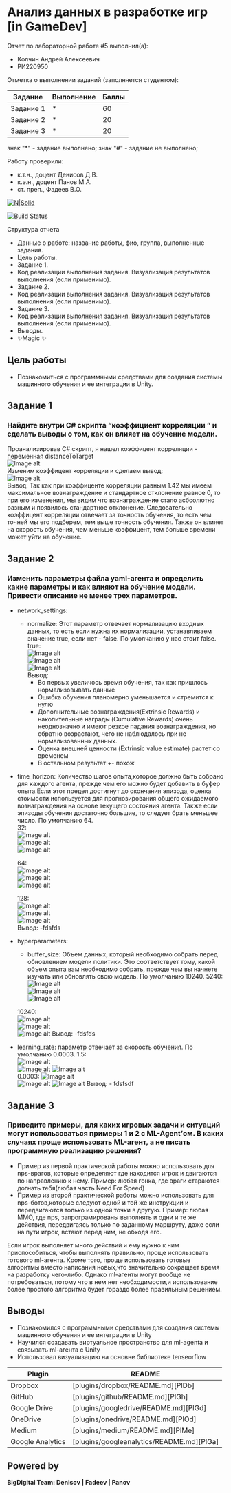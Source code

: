 # Анализ данных в разработке игр [in GameDev]
Отчет по лабораторной работе #5 выполнил(а):
- Колчин Андрей Алексеевич
- РИ220950
  
Отметка о выполнении заданий (заполняется студентом):

| Задание | Выполнение | Баллы |
| ------ | ------ | ------ |
| Задание 1 | * | 60 |
| Задание 2 | * | 20 |
| Задание 3 | * | 20 |

знак "*" - задание выполнено; знак "#" - задание не выполнено;

Работу проверили:
- к.т.н., доцент Денисов Д.В.
- к.э.н., доцент Панов М.А.
- ст. преп., Фадеев В.О.

[![N|Solid](https://cldup.com/dTxpPi9lDf.thumb.png)](https://nodesource.com/products/nsolid)

[![Build Status](https://travis-ci.org/joemccann/dillinger.svg?branch=master)](https://travis-ci.org/joemccann/dillinger)

Структура отчета

- Данные о работе: название работы, фио, группа, выполненные задания.
- Цель работы.
- Задание 1.
- Код реализации выполнения задания. Визуализация результатов выполнения (если применимо).
- Задание 2.
- Код реализации выполнения задания. Визуализация результатов выполнения (если применимо).
- Задание 3.
- Код реализации выполнения задания. Визуализация результатов выполнения (если применимо).
- Выводы.
- ✨Magic ✨

## Цель работы
- Познакомиться с программными средствами для создания системы машинного обучения и ее интеграции в Unity.

## Задание 1
### Найдите внутри C# скрипта “коэффициент корреляции ” и сделать выводы о том, как он влияет на обучение модели.  
Проанализировав C# скрипт, я нашел коэффицент корреляции - переменная distanceToTarget   
![Image alt](https://github.com/tox3k/DA-in-GameDev-lab5/blob/main/scrinshots/step1.png)    
Изменим коэффицент корреляции и сделаем вывод:     
![Image alt](https://github.com/tox3k/DA-in-GameDev-lab5/blob/main/scrinshots/step2.png)   
Вывод: Так как при коэффиценте корреляции равным 1.42 мы имеем максимальное вознаграждение и стандартное отклонение равное 0, то при его изменения, мы видим что вознаграждение стало асбсолютно разным и появилось стандартное отклонение. Следовательно коэффицент корреляции отвечает за точность обучения, то есть чем точней мы его подберем, тем выше точность обучения. Также он влияет на скорость обучения, чем меньше коэффицент, тем больше времени может уйти на обучение.

## Задание 2  
### Изменить параметры файла yaml-агента и определить какие параметры и как влияют на обучение модели. Привести описание не менее трех параметров.  
- network_settings:  
  - normalize: Этот параметр отвечает нормализацию входных данных, то есть если нужна их нормализации, устанавливаем значение true, если нет - false. По умолчанию у нас стоит false.    
  true:        
  ![Image alt](https://github.com/tox3k/DA-in-GameDev-lab5/blob/main/scrinshots/step3.png)  
  ![Image alt](https://github.com/tox3k/DA-in-GameDev-lab5/blob/main/scrinshots/step4.png)  
  ![Image alt](https://github.com/tox3k/DA-in-GameDev-lab5/blob/main/scrinshots/step5.png)  
  Вывод:  
    - Во первых увеличось время обучения, так как пришлось нормализовывать данные
    - Ошибка обучения планомерно уменьшается и стремится к нулю
    - Дополнительные вознаграждения(Extrinsic Rewards) и накопительные награды (Cumulative Rewards) очень неоднозначно и имеют резкое падания вознаграждения, но обратно возрастают, чего не наблюдалось при не нормализованных данных.  
    - Оценка внешней ценности (Extrinsic value estimate) растет со временем
    - В остальном результат +- похож  
  
- time_horizon: Количество шагов опыта,которое должно быть собрано для каждого агента, прежде чем его можно будет добавить в буфер опыта.Если этот предел достигнут до окончания эпизода, оценка стоимости используется для прогнозирования общего ожидаемого вознаграждения на основе текущего состояния агента. Также если эпизоды обучения достаточно большие, то следует брать меньшее число. По умолчанию 64.  
  32:    
  ![Image alt](https://github.com/tox3k/DA-in-GameDev-lab5/blob/main/scrinshots/step6.png)    
  ![Image alt](https://github.com/tox3k/DA-in-GameDev-lab5/blob/main/scrinshots/step7.png)    
  ![Image alt](https://github.com/tox3k/DA-in-GameDev-lab5/blob/main/scrinshots/step8.png)  
  
  64:      
  ![Image alt](https://github.com/tox3k/DA-in-GameDev-lab5/blob/main/scrinshots/start.png)    
  ![Image alt](https://github.com/tox3k/DA-in-GameDev-lab5/blob/main/scrinshots/start1.png)    
  ![Image alt](https://github.com/tox3k/DA-in-GameDev-lab5/blob/main/scrinshots/start2.png)
  
  128:      
  ![Image alt](https://github.com/tox3k/DA-in-GameDev-lab5/blob/main/scrinshots/step9.png)    
  ![Image alt](https://github.com/tox3k/DA-in-GameDev-lab5/blob/main/scrinshots/step10.png)    
  ![Image alt](https://github.com/tox3k/DA-in-GameDev-lab5/blob/main/scrinshots/step11.png)  
  Вывод:
    -fdsfds

- hyperparameters:
    - buffer_size: Объем данных, который необходимо собрать перед обновлением модели политики. Это соответствует тому, какой объем опыта вам необходимо собрать, прежде чем вы начнете изучать или обновлять свою модель. По умолчанию 10240.
    5240:    
    ![Image alt](https://github.com/tox3k/DA-in-GameDev-lab5/blob/main/scrinshots/step12.png)    
    ![Image alt](https://github.com/tox3k/DA-in-GameDev-lab5/blob/main/scrinshots/step13.png)    
    ![Image alt](https://github.com/tox3k/DA-in-GameDev-lab5/blob/main/scrinshots/step14.png)  
    
    10240:      
    ![Image alt](https://github.com/tox3k/DA-in-GameDev-lab5/blob/main/scrinshots/step9.png)    
    ![Image alt](https://github.com/tox3k/DA-in-GameDev-lab5/blob/main/scrinshots/step10.png)    
    ![Image alt](https://github.com/tox3k/DA-in-GameDev-lab5/blob/main/scrinshots/step11.png)
    Вывод:
      -fdsfds
    
- learning_rate: параметр отвечает за скорость обучения. По умолчанию 0.0003.
    1.5:      
    ![Image alt](https://github.com/tox3k/DA-in-GameDev-lab5/blob/main/scrinshots/step9.png)    
    ![Image alt](https://github.com/tox3k/DA-in-GameDev-lab5/blob/main/scrinshots/step10.png)
    ![Image alt](https://github.com/tox3k/DA-in-GameDev-lab5/blob/main/scrinshots/step11.png)  
    0.0003:
    ![Image alt](https://github.com/tox3k/DA-in-GameDev-lab5/blob/main/scrinshots/step9.png)    
    ![Image alt](https://github.com/tox3k/DA-in-GameDev-lab5/blob/main/scrinshots/step10.png)
    ![Image alt](https://github.com/tox3k/DA-in-GameDev-lab5/blob/main/scrinshots/step11.png)
    Вывод:
      - fdsfsdf  
        
## Задание 3
### Приведите примеры, для каких игровых задачи и ситуаций могут использоваться примеры 1 и 2 с ML-Agent’ом. В каких случаях проще использовать ML-агент, а не писать программную реализацию решения?  
-  Пример из первой практической работы можно использовать для nps-врагов, которые определяют где находится игрок и двигаются по направлению к нему. Пример: любая гонка, где враги стараются догнать тебя(любая часть Need For Speed)
-  Пример из второй практической работы можно использовать для nps-ботов,которые следуют одной и той же инструкции и передвигаются только из одной точки в другую. Пример: любая ММО, где nps, запрограмированы выполнять и одни и те же действия, передвигаясь только по заданному маршруту, даже если на пути игрок, встают перед ним, не обходя его.
  
Если игрок выполняет много действий и ему нужно к ним приспособиться, чтобы выполнять правильно, проще использовать готового ml-агента. Кроме того, проще использовать готовые алгоритмы вместо написания новых,что значительно сокращает время на разработку чего-либо. Однако ml-агенты могут вообще не потребоваться, потому что в нем нет необходимости,и использование более простого алгоритма будет гораздо более правильным решением.
 

## Выводы
- Познакомился с программными средствами для создания системы машинного обучения и ее интеграции в Unity
- Научился создавать виртуальное пространство для ml-agenta и связывать ml-агента с Unity
- Использовал визуализацию на основне библиотеке tenseorflow

| Plugin | README |
| ------ | ------ |
| Dropbox | [plugins/dropbox/README.md][PlDb] |
| GitHub | [plugins/github/README.md][PlGh] |
| Google Drive | [plugins/googledrive/README.md][PlGd] |
| OneDrive | [plugins/onedrive/README.md][PlOd] |
| Medium | [plugins/medium/README.md][PlMe] |
| Google Analytics | [plugins/googleanalytics/README.md][PlGa] |

## Powered by

**BigDigital Team: Denisov | Fadeev | Panov**
